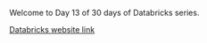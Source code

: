 Welcome to Day 13 of 30 days of Databricks series.

[Databricks website link](https://www.databricks.com/)